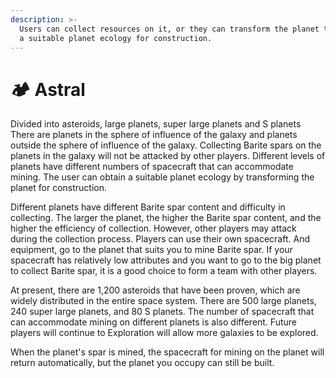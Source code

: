 ```yaml
---
description: >-
  Users can collect resources on it, or they can transform the planet to obtain
  a suitable planet ecology for construction.
---
```


# 🏕 Astral

Divided into asteroids, large planets, super large planets and S planets There are planets in the sphere of influence of the galaxy and planets outside the sphere of influence of the galaxy. Collecting Barite spars on the planets in the galaxy will not be attacked by other players. Different levels of planets have different numbers of spacecraft that can accommodate mining. The user can obtain a suitable planet ecology by transforming the planet for construction.

Different planets have different Barite spar content and difficulty in collecting. The larger the planet, the higher the Barite spar content, and the higher the efficiency of collection. However, other players may attack during the collection process. Players can use their own spacecraft. And equipment, go to the planet that suits you to mine Barite spar. If your spacecraft has relatively low attributes and you want to go to the big planet to collect Barite spar, it is a good choice to form a team with other players.

At present, there are 1,200 asteroids that have been proven, which are widely distributed in the entire space system. There are 500 large planets, 240 super large planets, and 80 S planets. The number of spacecraft that can accommodate mining on different planets is also different. Future players will continue to Exploration will allow more galaxies to be explored.

When the planet's spar is mined, the spacecraft for mining on the planet will return automatically, but the planet you occupy can still be built.
